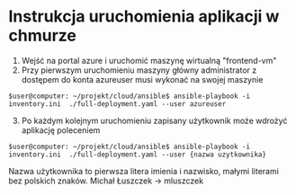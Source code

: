 # Instrukcja uruchomienia aplikacji w chmurze

1. Wejść na portal azure i uruchomić maszynę wirtualną "frontend-vm"
2. Przy pierwszym uruchomieniu maszyny główny administrator z dostępem do konta azureuser musi wykonać na swojej maszynie 
``` shell  
$user@computer: ~/projekt/cloud/ansible$ ansible-playbook -i inventory.ini  ./full-deployment.yaml --user azureuser
``` 
3. Po każdym kolejnym uruchomieniu zapisany użytkownik może wdrożyć aplikację poleceniem 
``` shell  
$user@computer: ~/projekt/cloud/ansible$ ansible-playbook -i inventory.ini  ./full-deployment.yaml --user {nazwa uzytkownika}
``` 
Nazwa użytkownika to pierwsza litera imienia i nazwisko, małymi literami bez polskich znaków. 
Michał Łuszczek -> mluszczek